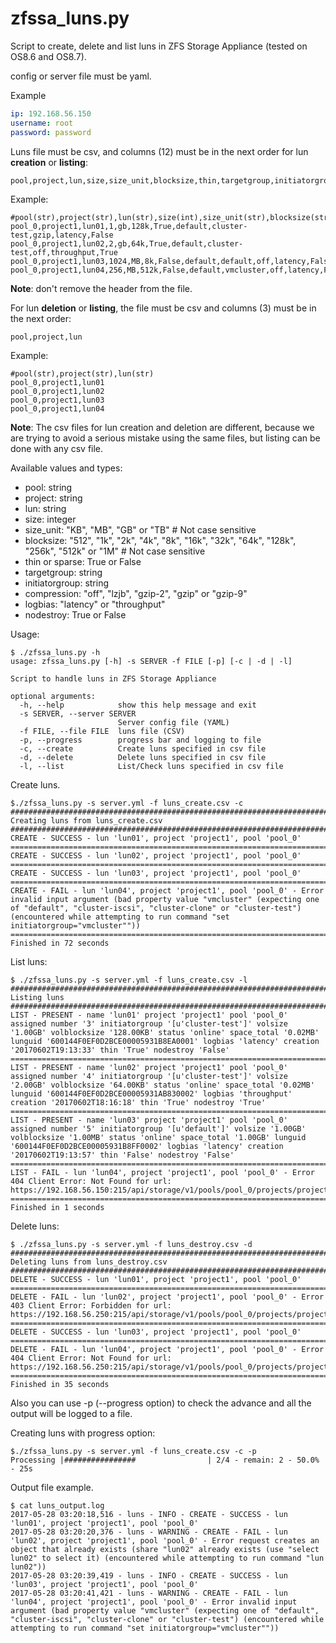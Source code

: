 zfssa_luns.py
==============

Script to create, delete and list luns in ZFS Storage Appliance (tested on OS8.6 and OS8.7).

config or server file must be yaml.

Example

```yml
ip: 192.168.56.150
username: root
password: password
```

Luns file must be csv, and columns (12) must be in the next order for lun **creation** or **listing**:

```text
pool,project,lun,size,size_unit,blocksize,thin,targetgroup,initiatorgroup,compression,logbias,nodestroy
```

Example:

```text
#pool(str),project(str),lun(str),size(int),size_unit(str),blocksize(str),thin(bool),targetgrp(str),initiatorgrp(str),compression(str),logbias(str),nodestroy(bool)
pool_0,project1,lun01,1,gb,128k,True,default,cluster-test,gzip,latency,False
pool_0,project1,lun02,2,gb,64k,True,default,cluster-test,off,throughput,True
pool_0,project1,lun03,1024,MB,8k,False,default,default,off,latency,False
pool_0,project1,lun04,256,MB,512k,False,default,vmcluster,off,latency,False
```

**Note**: don't remove the header from the file.

For lun **deletion** or **listing**, the file must be csv and columns (3) must be in the next order:

```text
pool,project,lun
```

Example:

```text
#pool(str),project(str),lun(str)
pool_0,project1,lun01
pool_0,project1,lun02
pool_0,project1,lun03
pool_0,project1,lun04
```

**Note**: The csv files for lun creation and deletion are different, because we are trying to avoid a serious mistake using the same files, but listing can be done with any csv file.

Available values and types:

* pool: string
* project: string
* lun: string
* size: integer
* size_unit: "KB", "MB", "GB" or "TB" # Not case sensitive
* blocksize: "512", "1k", "2k", "4k", "8k", "16k", "32k", "64k", "128k", "256k", "512k" or "1M" # Not case sensitive
* thin or sparse: True or False
* targetgroup: string
* initiatorgroup: string
* compression: "off", "lzjb", "gzip-2", "gzip" or "gzip-9"
* logbias: "latency" or "throughput"
* nodestroy: True or False

Usage:

```text
$ ./zfssa_luns.py -h
usage: zfssa_luns.py [-h] -s SERVER -f FILE [-p] [-c | -d | -l]

Script to handle luns in ZFS Storage Appliance

optional arguments:
  -h, --help            show this help message and exit
  -s SERVER, --server SERVER
                        Server config file (YAML)
  -f FILE, --file FILE  luns file (CSV)
  -p, --progress        progress bar and logging to file
  -c, --create          Create luns specified in csv file
  -d, --delete          Delete luns specified in csv file
  -l, --list            List/Check luns specified in csv file
```

Create luns.

```text
$./zfssa_luns.py -s server.yml -f luns_create.csv -c
###############################################################################
Creating luns from luns_create.csv
###############################################################################
CREATE - SUCCESS - lun 'lun01', project 'project1', pool 'pool_0'
===============================================================================
CREATE - SUCCESS - lun 'lun02', project 'project1', pool 'pool_0'
===============================================================================
CREATE - SUCCESS - lun 'lun03', project 'project1', pool 'pool_0'
===============================================================================
CREATE - FAIL - lun 'lun04', project 'project1', pool 'pool_0' - Error invalid input argument (bad property value "vmcluster" (expecting one of "default", "cluster-iscsi", "cluster-clone" or "cluster-test") (encountered while attempting to run command "set initiatorgroup="vmcluster""))
===============================================================================
Finished in 72 seconds
```

List luns:

```text
$ ./zfssa_luns.py -s server.yml -f luns_create.csv -l
###############################################################################
Listing luns
###############################################################################
LIST - PRESENT - name 'lun01' project 'project1' pool 'pool_0' assigned number '3' initiatorgroup '[u'cluster-test']' volsize '1.00GB' volblocksize '128.00KB' status 'online' space_total '0.02MB' lunguid '600144F0EF0D2BCE00005931B8EA0001' logbias 'latency' creation '20170602T19:13:33' thin 'True' nodestroy 'False'
===============================================================================
LIST - PRESENT - name 'lun02' project 'project1' pool 'pool_0' assigned number '4' initiatorgroup '[u'cluster-test']' volsize '2.00GB' volblocksize '64.00KB' status 'online' space_total '0.02MB' lunguid '600144F0EF0D2BCE00005931AB830002' logbias 'throughput' creation '20170602T18:16:18' thin 'True' nodestroy 'True'
===============================================================================
LIST - PRESENT - name 'lun03' project 'project1' pool 'pool_0' assigned number '5' initiatorgroup '[u'default']' volsize '1.00GB' volblocksize '1.00MB' status 'online' space_total '1.00GB' lunguid '600144F0EF0D2BCE00005931B8FF0002' logbias 'latency' creation '20170602T19:13:57' thin 'False' nodestroy 'False'
===============================================================================
LIST - FAIL - lun 'lun04', project 'project1', pool 'pool_0' - Error 404 Client Error: Not Found for url: https://192.168.56.150:215/api/storage/v1/pools/pool_0/projects/project1/luns/lun04
===============================================================================
Finished in 1 seconds
```

Delete luns:

```text
$ ./zfssa_luns.py -s server.yml -f luns_destroy.csv -d
###############################################################################
Deleting luns from luns_destroy.csv
###############################################################################
DELETE - SUCCESS - lun 'lun01', project 'project1', pool 'pool_0'
===============================================================================
DELETE - FAIL - lun 'lun02', project 'project1', pool 'pool_0' - Error 403 Client Error: Forbidden for url: https://192.168.56.250:215/api/storage/v1/pools/pool_0/projects/project1/luns/lun02
===============================================================================
DELETE - SUCCESS - lun 'lun03', project 'project1', pool 'pool_0'
===============================================================================
DELETE - FAIL - lun 'lun04', project 'project1', pool 'pool_0' - Error 404 Client Error: Not Found for url: https://192.168.56.250:215/api/storage/v1/pools/pool_0/projects/project1/luns/lun04
===============================================================================
Finished in 35 seconds
```

Also you can use -p (--progress option) to check the advance and all the output will be logged to a file.

Creating luns with progress option:

```text
$./zfssa_luns.py -s server.yml -f luns_create.csv -c -p
Processing |################                | 2/4 - remain: 2 - 50.0% - 25s
```

Output file example.

```text
$ cat luns_output.log
2017-05-28 03:20:18,516 - luns - INFO - CREATE - SUCCESS - lun 'lun01', project 'project1', pool 'pool_0'
2017-05-28 03:20:20,376 - luns - WARNING - CREATE - FAIL - lun 'lun02', project 'project1', pool 'pool_0' - Error request creates an object that already exists (share "lun02" already exists (use "select lun02" to select it) (encountered while attempting to run command "lun lun02"))
2017-05-28 03:20:39,419 - luns - INFO - CREATE - SUCCESS - lun 'lun03', project 'project1', pool 'pool_0'
2017-05-28 03:20:41,421 - luns - WARNING - CREATE - FAIL - lun 'lun04', project 'project1', pool 'pool_0' - Error invalid input argument (bad property value "vmcluster" (expecting one of "default", "cluster-iscsi", "cluster-clone" or "cluster-test") (encountered while attempting to run command "set initiatorgroup="vmcluster""))
```
